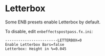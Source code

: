 # Letterbox

Some ENB presets enable Letterbox by default.

To disable, edit `enbeffectspostpass.fx.ini`:

```
------------------------LETTERBOX=0
Enable Letterbox Bars=false
Letterbox: Height in %=0.045
```
